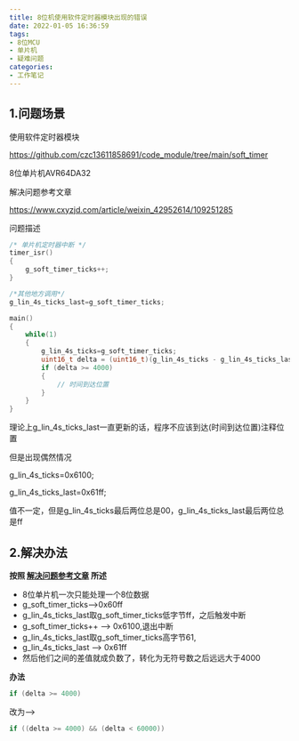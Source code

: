 ```yaml
---
title: 8位机使用软件定时器模块出现的错误
date: 2022-01-05 16:36:59
tags:
- 8位MCU
- 单片机
- 疑难问题
categories:
- 工作笔记
---
```




## 1.问题场景

使用软件定时器模块

https://github.com/czc13611858691/code_module/tree/main/soft_timer

8位单片机AVR64DA32

解决问题参考文章

https://www.cxyzjd.com/article/weixin_42952614/109251285

问题描述

```C
/* 单片机定时器中断 */
timer_isr()
{
	g_soft_timer_ticks++;
}

/*其他地方调用*/
g_lin_4s_ticks_last=g_soft_timer_ticks;

main()
{
	while(1)
    {
		g_lin_4s_ticks=g_soft_timer_ticks;
		uint16_t delta = (uint16_t)(g_lin_4s_ticks - g_lin_4s_ticks_last);
		if (delta >= 4000)
		{
			// 时间到达位置
		}
    }
}
```

理论上g_lin_4s_ticks_last一直更新的话，程序不应该到达(时间到达位置)注释位置

但是出现偶然情况

g_lin_4s_ticks=0x6100;

g_lin_4s_ticks_last=0x61ff;

值不一定，但是g_lin_4s_ticks最后两位总是00，g_lin_4s_ticks_last最后两位总是ff

## 2.解决办法

**按照 [解决问题参考文章](https://www.cxyzjd.com/article/weixin_42952614/109251285) 所述**

- 8位单片机一次只能处理一个8位数据
- g_soft_timer_ticks-->0x60ff
- g_lin_4s_ticks_last取g_soft_timer_ticks低字节ff，之后触发中断
- g_soft_timer_ticks++ --> 0x6100,退出中断
- g_lin_4s_ticks_last取g_soft_timer_ticks高字节61,
- g_lin_4s_ticks_last --> 0x61ff
- 然后他们之间的差值就成负数了，转化为无符号数之后远远大于4000



**办法**

```c
if (delta >= 4000)
```

改为-->

```c
if ((delta >= 4000) && (delta < 60000))
```

